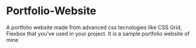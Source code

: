# Portfolio-Website
A portfolio website made from advanced css tecnologies like CSS Grid, Flexbox that you've used in your project.
It is a sample portfolio website of mine

